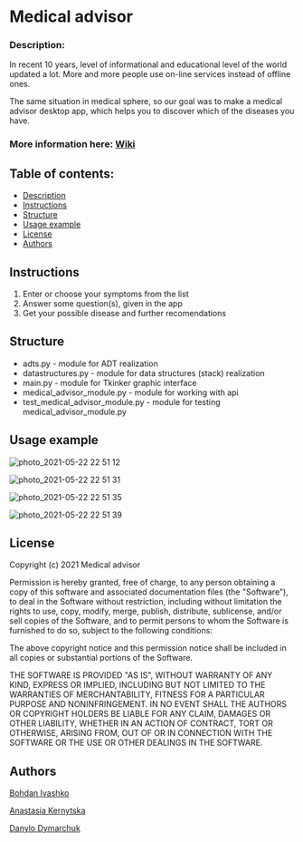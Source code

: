 # Medical advisor
### Description:
In recent 10 years, level of informational and educational level of the world updated a lot. More and more people use on-line services instead of offline ones. 

The same situation in medical sphere, so our goal was to make a medical advisor desktop app, which helps you to discover which of the diseases you have.

### More information here: [Wiki](https://github.com/bohdaholas/Medical-advisor/wiki)


## Table of contents:
* [Description](https://github.com/bohdaholas/Medical-advisor#medical-advisor)
* [Instructions](https://github.com/bohdaholas/Medical-advisor#instructions)
* [Structure](https://github.com/bohdaholas/Medical-advisor#structure)
* [Usage example](https://github.com/bohdaholas/Medical-advisor#usage-example)
* [License](https://github.com/bohdaholas/Medical-advisor#license)
* [Authors](https://github.com/bohdaholas/Medical-advisor#authors)


## Instructions
1. Enter or choose your symptoms from the list
2. Answer some question(s), given in the app
3. Get your possible disease and further recomendations


## Structure
* adts.py - module for ADT realization
* datastructures.py - module for data structures (stack) realization 
* main.py - module for Tkinker graphic interface
* medical_advisor_module.py - module for working with api
* test_medical_advisor_module.py - module for testing medical_advisor_module.py



## Usage example
![photo_2021-05-22 22 51 12](https://user-images.githubusercontent.com/75973148/119239199-38d20d80-bb50-11eb-8607-bb16f6cb9e6b.jpeg)


![photo_2021-05-22 22 51 31](https://user-images.githubusercontent.com/75973148/119239207-4be4dd80-bb50-11eb-83c0-6bb49dc26a9e.jpeg)


![photo_2021-05-22 22 51 35](https://user-images.githubusercontent.com/75973148/119239210-4e473780-bb50-11eb-8d8a-1ff8fed40509.jpeg)


![photo_2021-05-22 22 51 39](https://user-images.githubusercontent.com/75973148/119239212-5010fb00-bb50-11eb-9cbe-1209a431bfa5.jpeg)


## License
Copyright (c) 2021 Medical advisor

Permission is hereby granted, free of charge, to any person obtaining a copy
of this software and associated documentation files (the "Software"), to deal
in the Software without restriction, including without limitation the rights
to use, copy, modify, merge, publish, distribute, sublicense, and/or sell
copies of the Software, and to permit persons to whom the Software is
furnished to do so, subject to the following conditions:

The above copyright notice and this permission notice shall be included in all
copies or substantial portions of the Software.

THE SOFTWARE IS PROVIDED "AS IS", WITHOUT WARRANTY OF ANY KIND, EXPRESS OR
IMPLIED, INCLUDING BUT NOT LIMITED TO THE WARRANTIES OF MERCHANTABILITY,
FITNESS FOR A PARTICULAR PURPOSE AND NONINFRINGEMENT. IN NO EVENT SHALL THE
AUTHORS OR COPYRIGHT HOLDERS BE LIABLE FOR ANY CLAIM, DAMAGES OR OTHER
LIABILITY, WHETHER IN AN ACTION OF CONTRACT, TORT OR OTHERWISE, ARISING FROM,
OUT OF OR IN CONNECTION WITH THE SOFTWARE OR THE USE OR OTHER DEALINGS IN THE
SOFTWARE.

## Authors
[Bohdan Ivashko](https://github.com/bohdaholas)

[Anastasia Kernytska](https://github.com/akerni)

[Danylo Dymarchuk](https://github.com/Dandymarchuk)
